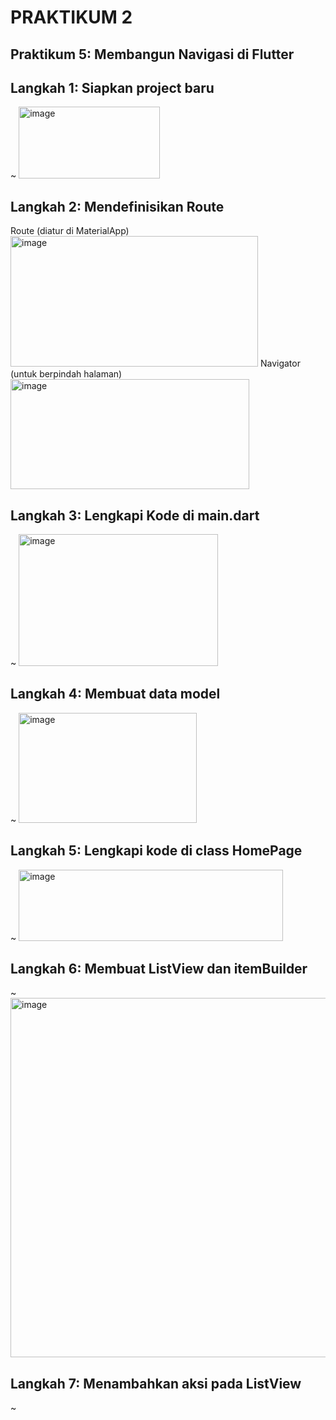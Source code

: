 # PRAKTIKUM 2
## Praktikum 5: Membangun Navigasi di Flutter
## Langkah 1: Siapkan project baru
~ 
<img width="226" height="115" alt="image" src="https://github.com/user-attachments/assets/37b37ad2-7584-47c4-938d-14c54b909301" />

## Langkah 2: Mendefinisikan Route
Route (diatur di MaterialApp)
<img width="396" height="209" alt="image" src="https://github.com/user-attachments/assets/57527a1e-e3bd-4d05-8e81-96fd8578281f" />
Navigator (untuk berpindah halaman)
<img width="382" height="176" alt="image" src="https://github.com/user-attachments/assets/d7bffbca-dff2-4011-8dfe-0dc75f7ef2be" />
## Langkah 3: Lengkapi Kode di main.dart
~ 
<img width="319" height="211" alt="image" src="https://github.com/user-attachments/assets/dd751f52-c31f-4611-8ef7-b07fbdd83fc7" />

## Langkah 4: Membuat data model
~
<img width="285" height="176" alt="image" src="https://github.com/user-attachments/assets/ec2da9b3-968b-4b93-9951-cc27d4e5e341" />

## Langkah 5: Lengkapi kode di class HomePage
~
<img width="423" height="114" alt="image" src="https://github.com/user-attachments/assets/b2420287-451c-4073-859e-4838293325a4" />

## Langkah 6: Membuat ListView dan itemBuilder
~
<img width="764" height="575" alt="image" src="https://github.com/user-attachments/assets/38c82ace-fc53-415c-ba45-be356b7511ff" />

## Langkah 7: Menambahkan aksi pada ListView
~

